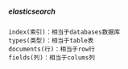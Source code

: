 ##### elasticsearch

```
index(索引)：相当于databases数据库
types(类型)：相当于table表
documents(行)：相当于row行
fields(列)：相当于colums列
```


